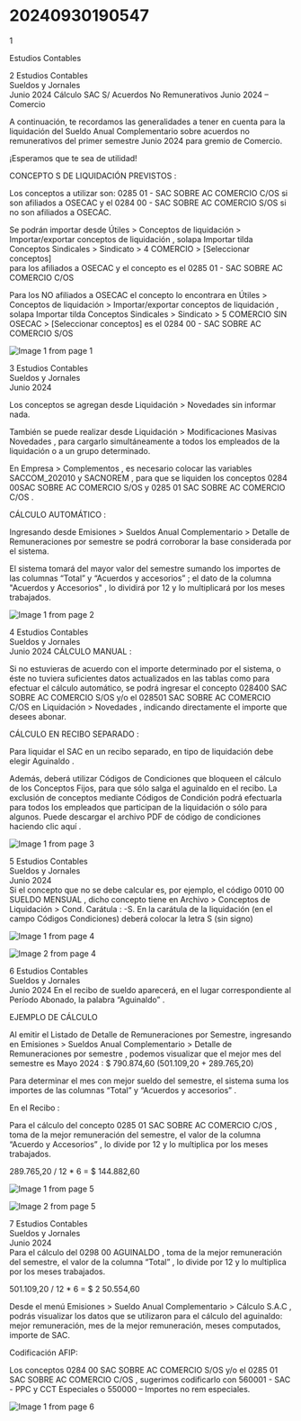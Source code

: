# 20240930190547

 1 
 
  
Estudios Contables  


 
 
 
 2 Estudios Contables  
Sueldos y Jornales  
Junio 2024  Cálculo SAC S/ Acuerdos No Remunerativos Junio 
2024  – Comercio  
 
A continuación, te recordamos las generalidades a tener en cuenta para la  
liquidación del Sueldo Anual Complementario  sobre acuerdos no 
remunerativos  del primer  semestre Junio 2024  para gremio  de Comercio.  
 
¡Esperamos que te sea de utilidad!  
 
CONCEPTO S DE LIQUIDACIÓN PREVISTOS : 
 
Los conceptos a utilizar son: 0285 01 - SAC SOBRE AC COMERCIO C/OS  si 
son afiliados a OSECAC y el 0284 00 - SAC SOBRE AC COMERCIO S/OS  si no 
son afiliados a OSECAC.  
 
Se podrán importar desde Útiles > Conceptos de liquidación >  
Importar/exportar conceptos de liquidación , solapa Importar  tilda 
Conceptos Sindicales > Sindicato > 4 COMERCIO > [Seleccionar conceptos]  
para los afiliados a OSECAC  y el concepto es el 0285 01 - SAC SOBRE AC 
COMERCIO C/OS  
 
 
 
Para los NO afiliados a OSECAC el concepto lo encontrara en Útiles > 
Conceptos de liquidación > Importar/exportar conceptos de liquidación , 
solapa Importar  tilda Conceptos Sindicales > Sindicato > 5 COMERCIO SIN 
OSECAC > [Seleccionar conceptos]  es el 0284 00 - SAC SOBRE AC COMERCIO 
S/OS  


![Image 1 from page 1](images/image_1_1.png)

 
 
 
 3 Estudios Contables  
Sueldos y Jornales  
Junio 2024   
 
 
Los conceptos se agregan desde Liquidación > Novedades  sin informar 
nada.  
 
También se puede realizar desde Liquidación > Modificaciones Masivas 
Novedades , para cargarlo simultáneamente a todos los empleados de la 
liquidación o a un grupo determinado.  
 
En Empresa > Complementos , es necesario colocar las  variables 
SACCOM_202010 y SACNOREM , para que se liquiden los conceptos 0284 
00SAC SOBRE AC COMERCIO S/OS y 0285 01 SAC SOBRE AC COMERCIO 
C/OS . 
 
CÁLCULO AUTOMÁTICO : 
 
Ingresando desde Emisiones > Sueldos Anual Complementario > Detalle de 
Remuneraciones por semestre  se podrá corroborar la base considerada por 
el sistema.  
 
El sistema tomará del mayor valor del semestre  sumando los importes de 
las columnas “Total”  y “Acuerdos y accesorios” ; el dato de la columna 
"Acuerdos y Accesorios" , lo dividirá por 12 y lo multiplicará por los meses 
trabajados.  
 
 
 
 


![Image 1 from page 2](images/image_2_1.png)

 
 
 
 4 Estudios Contables  
Sueldos y Jornales  
Junio 2024  CÁLCULO MANUAL : 
 
Si no estuvieras de acuerdo con el importe determinado por el sistema, o 
éste no tuviera suficientes datos actualizados en las tablas como para 
efectuar el cálculo automático, se podrá ingresar el concepto 028400 SAC 
SOBRE AC COMERCIO S/OS  y/o el 028501 SAC SOBRE AC COMERCIO 
C/OS  en Liquidación > Novedades , indicando directamente el importe que  
desees abonar.  
 
CÁLCULO EN RECIBO SEPARADO : 
 
Para liquidar el SAC en un recibo separado, en tipo de liquidación debe 
elegir Aguinaldo . 
 
 
 
Además, deberá utilizar Códigos de Condiciones  que bloqueen el cálculo 
de los Conceptos Fijos, para que sólo salga el aguinaldo en el recibo. La 
exclusión de conceptos mediante Códigos de Condición podrá efectuarla 
para todos los empleados que participan de la liquidación o sólo para 
algunos. Puede descargar el archivo PDF de código de condiciones 
haciendo clic aquí .  


![Image 1 from page 3](images/image_3_1.png)

 
 
 
 5 Estudios Contables  
Sueldos y Jornales  
Junio 2024   
Si el concepto que no se debe calcular es, por ejemplo, el código 0010 00 
SUELDO MENSUAL , dicho concepto tiene en Archivo > Conceptos de 
Liquidación > Cond. Carátula : -S. En la carátula de la liquidación (en el 
campo Códigos Condiciones) deberá colocar la letra S (sin signo)  
 
 
 
 
 


![Image 1 from page 4](images/image_4_1.png)

![Image 2 from page 4](images/image_4_2.png)

 
 
 
 6 Estudios Contables  
Sueldos y Jornales  
Junio 2024  En el recibo de sueldo aparecerá, en el lugar correspondiente al Período 
Abonado, la palabra “Aguinaldo” . 
 
EJEMPLO DE CÁLCULO  
 
Al emitir el Listado de Detalle de Remuneraciones por Semestre, 
ingresando en Emisiones > Sueldos Anual Complementario > Detalle de 
Remuneraciones por semestre , podemos visualizar que el mejor mes del 
semestre es Mayo 2024 : $ 790.874,60  (501.109,20 + 289.765,20) 
 
 
 
Para determinar el mes con mejor sueldo del semestre, el sistema suma 
los importes de las columnas “Total”  y “Acuerdos y accesorios” . 
 
 
En el Recibo : 
 
 
 
Para el cálculo del concepto 0285 01 SAC SOBRE AC COMERCIO C/OS , 
toma de la mejor remuneración del semestre, el valor de la columna 
“Acuerdo y Accesorios” , lo divide por 12 y lo multiplica por los meses 
trabajados.  
 
289.765,20  / 12 * 6 = $ 144.882,60   


![Image 1 from page 5](images/image_5_1.png)

![Image 2 from page 5](images/image_5_2.png)

 
 
 
 7 Estudios Contables  
Sueldos y Jornales  
Junio 2024   
Para el cálculo del 0298 00 AGUINALDO , toma de la mejor remuneración 
del semestre, el valor de la columna “Total” , lo divide por 12 y lo 
multiplica por los meses trabajados.  
 
501.109,20 / 12 * 6 = $ 2 50.554,60  
 
Desde el menú Emisiones > Sueldo Anual Complementario > Cálculo 
S.A.C , podrás visualizar los datos que se utilizaron para el cálculo del 
aguinaldo: mejor remuneración, mes de la mejor remuneración, meses 
computados, importe de SAC.  
 
 
 
 
 
Codificación AFIP:  
 
Los conceptos 0284 00 SAC SOBRE AC COMERCIO S/OS  y/o el 0285 01 SAC 
SOBRE AC COMERCIO C/OS , sugerimos codificarlo con 560001 - SAC - PPC 
y CCT Especiales  o 550000 – Importes no rem especiales.  
 
 
 


![Image 1 from page 6](images/image_6_1.png)

